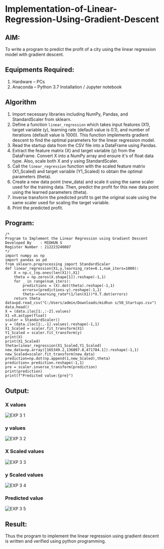 # Implementation-of-Linear-Regression-Using-Gradient-Descent



## AIM:
To write a program to predict the profit of a city using the linear regression model with gradient descent.




## Equipments Required:

1. Hardware – PCs
2. Anaconda – Python 3.7 Installation / Jupyter notebook




## Algorithm


1. Import necessary libraries including NumPy, Pandas, and StandardScaler from sklearn.
3. Define a function `linear_regression` which takes input features (X1), target variable (y), learning rate (default value is 0.1), and number of iterations (default value is 1000). This function implements gradient descent to find the optimal parameters for the linear regression model.
4. Read the startup data from the CSV file into a DataFrame using Pandas.
5. Extract the feature matrix (X) and target variable (y) from the DataFrame. Convert X into a NumPy array and ensure it's of float data type. Also, scale both X and y using StandardScaler.
6. Call the `linear_regression` function with the scaled feature matrix (X1_Scaled) and target variable (Y1_Scaled) to obtain the optimal parameters (theta).
7. Create a new data point (new_data) and scale it using the same scaler used for the training data. Then, predict the profit for this new data point using the learned parameters (theta).
8. Inverse transform the predicted profit to get the original scale using the same scaler used for scaling the target variable.
9. Print the predicted profit. 







## Program:
```
/*
Program to Implement the Linear Regression using Gradient Descent
Developed By    : MIDHUN S
Register Number : 212223240087
*/
import numpy as np
import pandas as pd
from sklearn.preprocessing import StandardScaler
def linear_regression(X1,y,learning_rate=0.1,num_iters=1000):
    X = np.c_[np.ones(len(X1)),X1]
    theta = np.zeros(X.shape[1]).reshape(-1,1)
    for _ in range(num_iters):
        predictions = (X).dot(theta).reshape(-1,1)
        errors=(predictions-y).reshape(-1,1)
        theta-=learning_rate*(1/len(X1))*X.T.dot(errors)
    return theta
data=pd.read_csv("C:/Users/admin/Downloads/midhun s/50_Startups.csv")
data.head()
X = (data.iloc[1:,:-2].values)
X1 =X.astype(float)
scaler = StandardScaler()
y = (data.iloc[1:,-1].values).reshape(-1,1)
X1_Scaled = scaler.fit_transform(X1)
Y1_Scaled = scaler.fit_transform(y)
print(X)
print(X1_Scaled)
theta=linear_regression(X1_Scaled,Y1_Scaled)
new_data=np.array([165349.2,136897.8,471784.1]).reshape(-1,1)
new_Scaled=scaler.fit_transform(new_data)
prediction=np.dot(np.append(1,new_Scaled),theta)
prediction= prediction.reshape(-1,1)
pre = scaler.inverse_transform(prediction)
print(prediction)
print(f"Predicted value:{pre}")
```

## Output:

### X values
![EXP 3 1](https://github.com/23003250/Implementation-of-Linear-Regression-Using-Gradient-Descent/assets/139331462/20deb71c-8716-426d-b0c9-9156560c83fc)

### y values
![EXP 3 2](https://github.com/23003250/Implementation-of-Linear-Regression-Using-Gradient-Descent/assets/139331462/7da77b85-646a-4b25-8a36-a94d655a834d)

### X Scaled values
![EXP 3 3](https://github.com/23003250/Implementation-of-Linear-Regression-Using-Gradient-Descent/assets/139331462/e82933a0-bf76-4722-a76f-a92c0245b60b)

### y Scaled values
![EXP 3 4](https://github.com/23003250/Implementation-of-Linear-Regression-Using-Gradient-Descent/assets/139331462/a36cc918-d50c-4c2d-8419-9b4ec389de77)

### Predicted value
![EXP 3 5](https://github.com/23003250/Implementation-of-Linear-Regression-Using-Gradient-Descent/assets/139331462/f2290a00-bddf-4848-b459-d300e52eb66b)


## Result:
Thus the program to implement the linear regression using gradient descent is written and verified using python programming.

